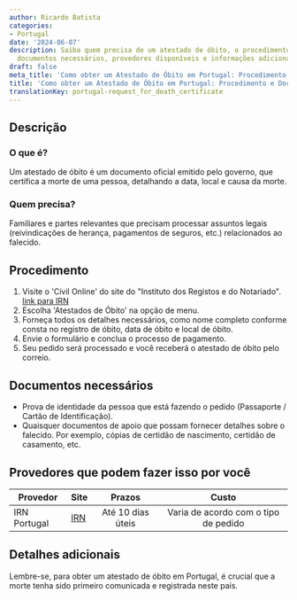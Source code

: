 ```yaml
---
author: Ricardo Batista
categories:
- Portugal
date: '2024-06-07'
description: Saiba quem precisa de um atestado de óbito, o procedimento para obter,
  documentos necessários, provedores disponíveis e informações adicionais em Portugal.
draft: false
meta_title: 'Como obter um Atestado de Óbito em Portugal: Procedimento e Documentos'
title: 'Como obter um Atestado de Óbito em Portugal: Procedimento e Documentos'
translationKey: portugal-request_for_death_certificate
---
```



## Descrição
### O que é?
Um atestado de óbito é um documento oficial emitido pelo governo, que certifica a morte de uma pessoa, detalhando a data, local e causa da morte.

### Quem precisa?
Familiares e partes relevantes que precisam processar assuntos legais (reivindicações de herança, pagamentos de seguros, etc.) relacionados ao falecido.

## Procedimento

1. Visite o 'Civil Online' do site do "Instituto dos Registos e do Notariado". [link para IRN](https://www.irn.justica.gov.pt/)
2. Escolha 'Atestados de Óbito' na opção de menu.
3. Forneça todos os detalhes necessários, como nome completo conforme consta no registro de óbito, data de óbito e local de óbito.
4. Envie o formulário e conclua o processo de pagamento.
5. Seu pedido será processado e você receberá o atestado de óbito pelo correio.

## Documentos necessários

- Prova de identidade da pessoa que está fazendo o pedido (Passaporte / Cartão de Identificação).
- Quaisquer documentos de apoio que possam fornecer detalhes sobre o falecido. Por exemplo, cópias de certidão de nascimento, certidão de casamento, etc.

## Provedores que podem fazer isso por você

| Provedor            |     Site                |     Prazos    |       Custo           |
| --------------- | ------------------- |  :-------------: | :-------------: |
| IRN Portugal  |  [IRN](https://www.irn.justica.gov.pt/)  | Até 10 dias úteis | Varia de acordo com o tipo de pedido |

## Detalhes adicionais
Lembre-se, para obter um atestado de óbito em Portugal, é crucial que a morte tenha sido primeiro comunicada e registrada neste país.